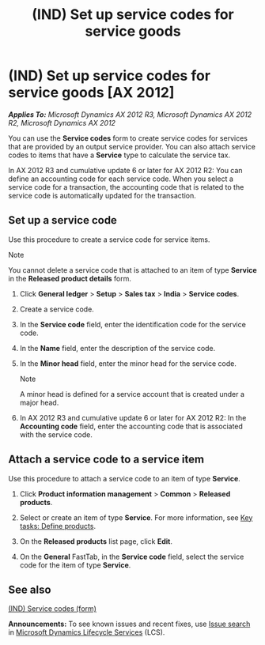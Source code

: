 ﻿---
title: (IND) Set up service codes for service goods
TOCTitle: (IND) Set up service codes for service goods
ms:assetid: d38e66a7-0f5d-4068-a73c-5b8b470a0451
ms:mtpsurl: https://technet.microsoft.com/en-us/library/JJ664942(v=AX.60)
ms:contentKeyID: 49386273
ms.date: 04/25/2014
mtps_version: v=AX.60
f1_keywords:
- Forms.EcoResProductDetailsExtended
- Forms.ServiceCodeTable_IN
---

# (IND) Set up service codes for service goods [AX 2012]


_**Applies To:** Microsoft Dynamics AX 2012 R3, Microsoft Dynamics AX 2012 R2, Microsoft Dynamics AX 2012_

You can use the **Service codes** form to create service codes for services that are provided by an output service provider. You can also attach service codes to items that have a **Service** type to calculate the service tax.

In AX 2012 R3 and cumulative update 6 or later for AX 2012 R2: You can define an accounting code for each service code. When you select a service code for a transaction, the accounting code that is related to the service code is automatically updated for the transaction.

## Set up a service code

Use this procedure to create a service code for service items.


> [!NOTE]
> <P>You cannot delete a service code that is attached to an item of type <STRONG>Service</STRONG> in the <STRONG>Released product details</STRONG> form.</P>



1.  Click **General ledger** \> **Setup** \> **Sales tax** \> **India** \> **Service codes**.

2.  Create a service code.

3.  In the **Service code** field, enter the identification code for the service code.

4.  In the **Name** field, enter the description of the service code.

5.  In the **Minor head** field, enter the minor head for the service code.
    

    > [!NOTE]
    > <P>A minor head is defined for a service account that is created under a major head.</P>



6.  In AX 2012 R3 and cumulative update 6 or later for AX 2012 R2: In the **Accounting code** field, enter the accounting code that is associated with the service code.

## Attach a service code to a service item

Use this procedure to attach a service code to an item of type **Service**.

1.  Click **Product information management** \> **Common** \> **Released products**.

2.  Select or create an item of type **Service**. For more information, see [Key tasks: Define products](key-tasks-define-products.md).

3.  On the **Released products** list page, click **Edit**.

4.  On the **General** FastTab, in the **Service code** field, select the service code for the item of type **Service**.

## See also

[(IND) Service codes (form)](https://technet.microsoft.com/en-us/library/jj664830\(v=ax.60\))

  
**Announcements:** To see known issues and recent fixes, use [Issue search](http://go.microsoft.com/fwlink/?linkid=389258) in [Microsoft Dynamics Lifecycle Services](http://go.microsoft.com/fwlink/?linkid=306505) (LCS).


